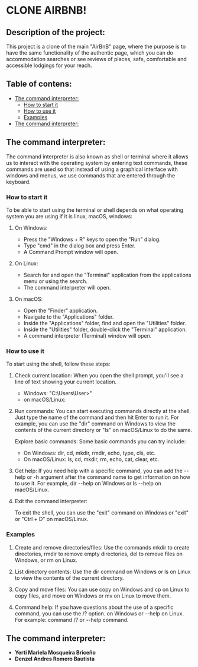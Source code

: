 # CLONE AIRBNB!

## Description of the project:

This project is a clone of the main "AirBnB" page,
where the purpose is to have the same functionality of the authentic page,
which you can do accommodation searches or see reviews
of places, safe, comfortable and accessible lodgings for your reach.

## Table of contens:
- [The command interpreter:](#the-command-interpreter)
   - [How to start it](#how-to-start-it)
   - [How to use it](#how-to-use-it)
   - [Examples](#examples)
- [The command interpreter:](#the-command-interpreter)

## The command interpreter:

The command interpreter is also known as shell or terminal
where it allows us to interact with the operating system by
entering text commands, these commands are used so that instead of using
a graphical interface with windows and menus,
we use commands that are entered through the keyboard.

### How to start it

To be able to start using the terminal or shell depends
on what operating system you are using if it is linux, macOS, windows:

1. On Windows:
   - Press the "Windows + R" keys to open the "Run" dialog.
   - Type "cmd" in the dialog box and press Enter.
   - A Command Prompt window will open.

2. On Linux:
   - Search for and open the "Terminal" application from
     the applications menu or using the search.
   - The command interpreter will open.

3. On macOS:
   - Open the "Finder" application.
   - Navigate to the "Applications" folder.
   - Inside the "Applications" folder, find and open the "Utilities" folder.
   - Inside the "Utilities" folder, double-click the "Terminal" application.
   - A command interpreter (Terminal) window will open.

### How to use it

To start using the shell, follow these steps:

1. Check current location:
   When you open the shell prompt, you'll see a
   line of text showing your current location.
   - Windows: "C:\Users\User>"
   - on macOS/Linux:

2. Run commands:
   You can start executing commands directly at the shell.
   Just type the name of the command and then hit Enter to run it.
   For example, you can use the "dir" command on Windows to view
   the contents of the current directory or "ls" on macOS/Linux to do the same.

   Explore basic commands:
   Some basic commands you can try include:

    - On Windows: dir, cd, mkdir, rmdir, echo, type, cls, etc.
    - On macOS/Linux: ls, cd, mkdir, rm, echo, cat, clear, etc.

3. Get help:
    If you need help with a specific command, you can add the --help or -h
    argument after the command name to get information on how to use it.
    For example, dir --help on Windows or ls --help on macOS/Linux.

4. Exit the command interpreter:

   To exit the shell, you can use the "exit" command on Windows
   or "exit" or "Ctrl + D" on macOS/Linux.

### Examples

1. Create and remove directories/files: Use the commands
   mkdir to create directories, rmdir to remove empty directories,
   del to remove files on Windows, or rm on Linux.

2. List directory contents: Use the dir command on Windows
   or ls on Linux to view the contents of the current directory.

3. Copy and move files: You can use copy on Windows and cp
   on Linux to copy files, and move on Windows or mv on Linux to move them.

4. Command help: If you have questions about the use
   of a specific command, you can use the /? option. on Windows
   or --help on Linux. For example: command /? or --help command.

## The command interpreter:

- **Yerti Mariela Mosqueira Briceño**
- **Denzel Andres Romero Bautista**                                   
